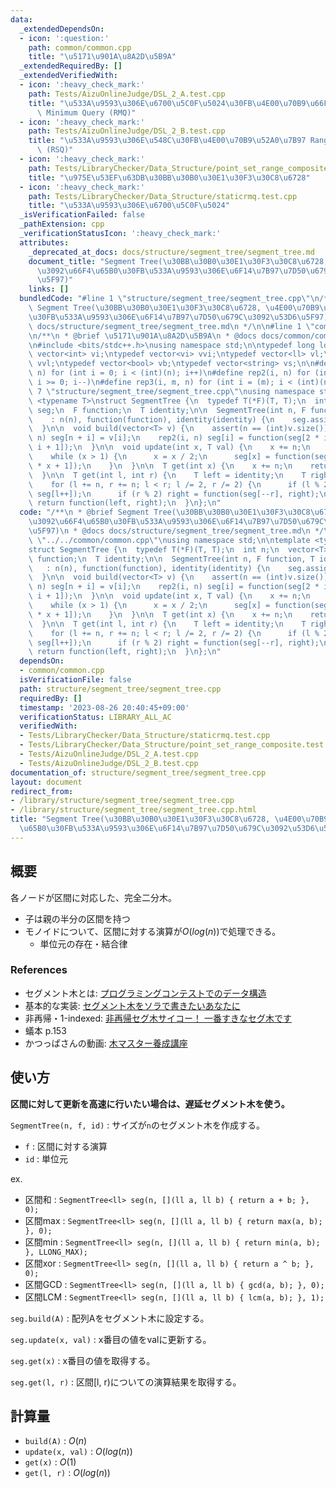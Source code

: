 ```yaml
---
data:
  _extendedDependsOn:
  - icon: ':question:'
    path: common/common.cpp
    title: "\u5171\u901A\u8A2D\u5B9A"
  _extendedRequiredBy: []
  _extendedVerifiedWith:
  - icon: ':heavy_check_mark:'
    path: Tests/AizuOnlineJudge/DSL_2_A.test.cpp
    title: "\u533A\u9593\u306E\u6700\u5C0F\u5024\u30FB\u4E00\u70B9\u66F4\u65B0 Range\
      \ Minimum Query (RMQ)"
  - icon: ':heavy_check_mark:'
    path: Tests/AizuOnlineJudge/DSL_2_B.test.cpp
    title: "\u533A\u9593\u306E\u548C\u30FB\u4E00\u70B9\u52A0\u7B97 Range Sum Query\
      \ (RSQ)"
  - icon: ':heavy_check_mark:'
    path: Tests/LibraryChecker/Data_Structure/point_set_range_composite.test.cpp
    title: "\u975E\u53EF\u63DB\u30BB\u30B0\u30E1\u30F3\u30C8\u6728"
  - icon: ':heavy_check_mark:'
    path: Tests/LibraryChecker/Data_Structure/staticrmq.test.cpp
    title: "\u533A\u9593\u306E\u6700\u5C0F\u5024"
  _isVerificationFailed: false
  _pathExtension: cpp
  _verificationStatusIcon: ':heavy_check_mark:'
  attributes:
    _deprecated_at_docs: docs/structure/segment_tree/segment_tree.md
    document_title: "Segment Tree(\u30BB\u30B0\u30E1\u30F3\u30C8\u6728, \u4E00\u70B9\
      \u3092\u66F4\u65B0\u30FB\u533A\u9593\u306E\u6F14\u7B97\u7D50\u679C\u3092\u53D6\
      \u5F97)"
    links: []
  bundledCode: "#line 1 \"structure/segment_tree/segment_tree.cpp\"\n/**\n * @brief\
    \ Segment Tree(\u30BB\u30B0\u30E1\u30F3\u30C8\u6728, \u4E00\u70B9\u3092\u66F4\u65B0\
    \u30FB\u533A\u9593\u306E\u6F14\u7B97\u7D50\u679C\u3092\u53D6\u5F97)\n * @docs\
    \ docs/structure/segment_tree/segment_tree.md\n */\n\n#line 1 \"common/common.cpp\"\
    \n/**\n * @brief \u5171\u901A\u8A2D\u5B9A\n * @docs docs/common/common.md\n */\n\
    \n#include <bits/stdc++.h>\nusing namespace std;\n\ntypedef long long ll;\ntypedef\
    \ vector<int> vi;\ntypedef vector<vi> vvi;\ntypedef vector<ll> vl;\ntypedef vector<vl>\
    \ vvl;\ntypedef vector<bool> vb;\ntypedef vector<string> vs;\n\n#define rep(i,\
    \ n) for (int i = 0; i < (int)(n); i++)\n#define rep2(i, n) for (int i = (n)-1;\
    \ i >= 0; i--)\n#define rep3(i, m, n) for (int i = (m); i < (int)(n); i++)\n#line\
    \ 7 \"structure/segment_tree/segment_tree.cpp\"\nusing namespace std;\n\ntemplate\
    \ <typename T>\nstruct SegmentTree {\n  typedef T(*F)(T, T);\n  int n;\n  vector<T>\
    \ seg;\n  F function;\n  T identity;\n\n  SegmentTree(int n, F function, T identity)\n\
    \    : n(n), function(function), identity(identity) {\n    seg.assign(2 * n, identity);\n\
    \  }\n\n  void build(vector<T> v) {\n    assert(n == (int)v.size());\n    rep(i,\
    \ n) seg[n + i] = v[i];\n    rep2(i, n) seg[i] = function(seg[2 * i], seg[2 *\
    \ i + 1]);\n  }\n\n  void update(int x, T val) {\n    x += n;\n    seg[x] = val;\n\
    \    while (x > 1) {\n      x = x / 2;\n      seg[x] = function(seg[2 * x], seg[2\
    \ * x + 1]);\n    }\n  }\n\n  T get(int x) {\n    x += n;\n    return seg[x];\n\
    \  }\n\n  T get(int l, int r) {\n    T left = identity;\n    T right = identity;\n\
    \    for (l += n, r += n; l < r; l /= 2, r /= 2) {\n      if (l % 2) left = function(left,\
    \ seg[l++]);\n      if (r % 2) right = function(seg[--r], right);\n    }\n   \
    \ return function(left, right);\n  }\n};\n"
  code: "/**\n * @brief Segment Tree(\u30BB\u30B0\u30E1\u30F3\u30C8\u6728, \u4E00\u70B9\
    \u3092\u66F4\u65B0\u30FB\u533A\u9593\u306E\u6F14\u7B97\u7D50\u679C\u3092\u53D6\
    \u5F97)\n * @docs docs/structure/segment_tree/segment_tree.md\n */\n\n#include\
    \ \"../../common/common.cpp\"\nusing namespace std;\n\ntemplate <typename T>\n\
    struct SegmentTree {\n  typedef T(*F)(T, T);\n  int n;\n  vector<T> seg;\n  F\
    \ function;\n  T identity;\n\n  SegmentTree(int n, F function, T identity)\n \
    \   : n(n), function(function), identity(identity) {\n    seg.assign(2 * n, identity);\n\
    \  }\n\n  void build(vector<T> v) {\n    assert(n == (int)v.size());\n    rep(i,\
    \ n) seg[n + i] = v[i];\n    rep2(i, n) seg[i] = function(seg[2 * i], seg[2 *\
    \ i + 1]);\n  }\n\n  void update(int x, T val) {\n    x += n;\n    seg[x] = val;\n\
    \    while (x > 1) {\n      x = x / 2;\n      seg[x] = function(seg[2 * x], seg[2\
    \ * x + 1]);\n    }\n  }\n\n  T get(int x) {\n    x += n;\n    return seg[x];\n\
    \  }\n\n  T get(int l, int r) {\n    T left = identity;\n    T right = identity;\n\
    \    for (l += n, r += n; l < r; l /= 2, r /= 2) {\n      if (l % 2) left = function(left,\
    \ seg[l++]);\n      if (r % 2) right = function(seg[--r], right);\n    }\n   \
    \ return function(left, right);\n  }\n};\n"
  dependsOn:
  - common/common.cpp
  isVerificationFile: false
  path: structure/segment_tree/segment_tree.cpp
  requiredBy: []
  timestamp: '2023-08-26 20:40:45+09:00'
  verificationStatus: LIBRARY_ALL_AC
  verifiedWith:
  - Tests/LibraryChecker/Data_Structure/staticrmq.test.cpp
  - Tests/LibraryChecker/Data_Structure/point_set_range_composite.test.cpp
  - Tests/AizuOnlineJudge/DSL_2_A.test.cpp
  - Tests/AizuOnlineJudge/DSL_2_B.test.cpp
documentation_of: structure/segment_tree/segment_tree.cpp
layout: document
redirect_from:
- /library/structure/segment_tree/segment_tree.cpp
- /library/structure/segment_tree/segment_tree.cpp.html
title: "Segment Tree(\u30BB\u30B0\u30E1\u30F3\u30C8\u6728, \u4E00\u70B9\u3092\u66F4\
  \u65B0\u30FB\u533A\u9593\u306E\u6F14\u7B97\u7D50\u679C\u3092\u53D6\u5F97)"
---
```

## 概要

各ノードが区間に対応した、完全二分木。

- 子は親の半分の区間を持つ
- モノイドについて、区間に対する演算が$O(log(n))$で処理できる。
  - 単位元の存在・結合律

### References

- セグメント木とは: [プログラミングコンテストでのデータ構造](https://www.slideshare.net/iwiwi/ss-3578491)
- 基本的な実装: [セグメント木をソラで書きたいあなたに](https://tsutaj.hatenablog.com/entry/2017/03/29/204841)
- 非再帰・1-indexed: [非再帰セグ木サイコー！ 一番すきなセグ木です](https://hcpc-hokudai.github.io/archive/structure_segtree_001.pdf)
- 蟻本 p.153
- かつっぱさんの動画: [木マスター養成講座](https://www.youtube.com/watch?v=LjhVy1ZJTMc&list=PL3Hpv03CoZ24p5a6qT0LsFKEhiDWxf_B_&index=3)

## 使い方

**区間に対して更新を高速に行いたい場合は、遅延セグメント木を使う。**

`SegmentTree(n, f, id)` : サイズが`n`のセグメント木を作成する。

- `f` : 区間に対する演算
- `id` : 単位元

ex.

- 区間和 : `SegmentTree<ll> seg(n, [](ll a, ll b) { return a + b; }, 0);`
- 区間max : `SegmentTree<ll> seg(n, [](ll a, ll b) { return max(a, b); }, 0);`
- 区間min : `SegmentTree<ll> seg(n, [](ll a, ll b) { return min(a, b); }, LLONG_MAX);`
- 区間xor : `SegmentTree<ll> seg(n, [](ll a, ll b) { return a ^ b; }, 0);`
- 区間GCD : `SegmentTree<ll> seg(n, [](ll a, ll b) { gcd(a, b); }, 0);`
- 区間LCM : `SegmentTree<ll> seg(n, [](ll a, ll b) { lcm(a, b); }, 1);`

`seg.build(A)` : 配列Aをセグメント木に設定する。

`seg.update(x, val)` : x番目の値をvalに更新する。

`seg.get(x)` : x番目の値を取得する。

`seg.get(l, r)` : 区間[l, r)についての演算結果を取得する。

## 計算量

- `build(A)` : $O(n)$
- `update(x, val)` : $O(log(n))$
- `get(x)` : $O(1)$
- `get(l, r)` : $O(log(n))$
